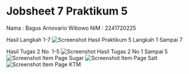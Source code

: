 # Jobsheet 7 Praktikum 5

Nama : Bagus Arnovario Wibowo
NIM : 2241720225

Hasil Langkah 1-7
![Screenshot Hasil Praktikum 5 Langkah 1 Sampai 7](/images/Langkah1-7.png)

Hasil Tugas 2 No. 1-5
![Screenshot Hasil Tugas 2 No 1 Sampai 5](/images/Tugas.png)
![Screenshot Item Page Sugar](/images/ItemSugar.png)
![Screenshot Item Page Salt](/images/ItemSalt.png)
![Screenshot Item Page KTM](/images/ItemKTM.png)
